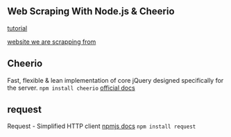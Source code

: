 ## Web Scraping With Node.js & Cheerio

[tutorial](https://www.youtube.com/watch?v=LoziivfAAjE&t=179s)

[website we are scrapping from](https://www.simple.com/blog)

## Cheerio

Fast, flexible & lean implementation of core jQuery designed specifically for the server.
`npm install cheerio`
[official docs](https://github.com/cheeriojs/cheerio)

## request

Request - Simplified HTTP client
[npmjs docs](https://www.npmjs.com/package/request)
`npm install request`



